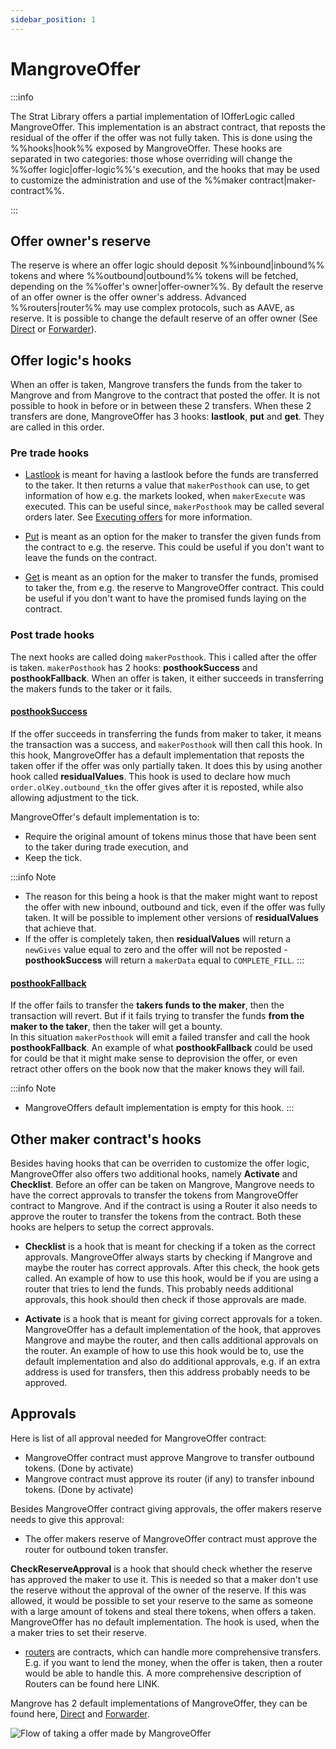 ```yaml
---
sidebar_position: 1
---
```


# MangroveOffer

:::info

The Strat Library offers a partial implementation of IOfferLogic called MangroveOffer. This implementation is an abstract contract, that reposts the residual of the offer if the offer was not fully taken. This is done using the %%hooks|hook%% exposed by MangroveOffer. These hooks are separated in two categories: those whose overriding will change the %%offer logic|offer-logic%%'s execution, and the hooks that may be used to customize the administration and use of the %%maker contract|maker-contract%%. 

:::

## Offer owner's reserve

The reserve is where an offer logic should deposit %%inbound|inbound%% tokens and where %%outbound|outbound%% tokens will be fetched, depending on the %%offer's owner|offer-owner%%. By default the reserve of an offer owner is the offer owner's address. Advanced %%routers|router%% may use complex protocols, such as AAVE, as reserve. It is possible to change the default reserve of an offer owner (See [Direct](direct.md) or [Forwarder](forwarder.md)).

## Offer logic's hooks

When an offer is taken, Mangrove transfers the funds from the taker to Mangrove and from Mangrove to the contract that posted the offer. It is not possible to hook in before or in between these 2 transfers. When these 2 transfers are done, MangroveOffer has 3 hooks: **lastlook**, **put** and **get**. They are called in this order.

### Pre trade hooks

* [Lastlook](../../technical-references/main-hooks.md#last-look-before-trade) is meant for having a lastlook before the funds are transferred to the taker. It then returns a value that `makerPosthook` can use, to get information of how e.g. the markets looked, when `makerExecute` was executed. This can be useful since, `makerPosthook` may be called several orders later. See [Executing offers](../../../contracts/technical-references/taking-and-making-offers/reactive-offer/executing-offers.md) for more information.

* [Put](../../technical-references/main-hooks.md#managing-takers-payment) is meant as an option for the maker to transfer the given funds from the contract to e.g. the reserve. This could be useful if you don't want to leave the funds on the contract.

* [Get](../../technical-references/main-hooks.md#sourcing-liquidity) is meant as an option for the maker to transfer the funds, promised to taker the, from e.g. the reserve to MangroveOffer contract. This could be useful if you don't want to have the promised funds laying on the contract.

### Post trade hooks

The next hooks are called doing `makerPosthook`. This i called after the offer is taken. `makerPosthook` has 2 hooks: **posthookSuccess** and **posthookFallback**. When an offer is taken, it either succeeds in transferring the makers funds to the taker or it fails.

#### [posthookSuccess](../../technical-references/main-hooks.md#posthook-after-trade-success)

If the offer succeeds in transferring the funds from maker to taker, it means the transaction was a success, and `makerPosthook` will then call this hook. In this hook, MangroveOffer has a default implementation that reposts the taken offer if the offer was only partially taken. It does this by using another hook called **residualValues**. This hook is used to declare how much `order.olKey.outbound_tkn` the offer gives after it is reposted, while also allowing adjustment to the tick.<br />

MangroveOffer's default implementation is to:
* Require the original amount of tokens minus those that have been sent to the taker during trade execution, and
* Keep the tick.

:::info Note
* The reason for this being a hook is that the maker might want to repost the offer with new inbound, outbound and tick, even if the offer was fully taken. It will be possible to implement other versions of **residualValues** that achieve that.
* If the offer is completely taken, then **residualValues** will return a `newGives` value equal to zero and the offer will not be reposted - **posthookSuccess** will return a `makerData` equal to `COMPLETE_FILL`.
:::

#### [posthookFallback](../../technical-references/main-hooks.md#posthook-after-trade-failure)

If the offer fails to transfer the **takers funds to the maker**, then the transaction will revert. But if it fails trying to transfer the funds **from the maker to the taker**, then the taker will get a bounty.<br /> In this situation `makerPosthook` will emit a failed transfer and call the hook **posthookFallback**. An example of what **posthookFallback** could be used for could be that it might make sense to deprovision the offer, or even retract other offers on the book now that the maker knows  they will fail.

:::info Note
* MangroveOffers default implementation is empty for this hook.
:::

## Other maker contract's hooks

Besides having hooks that can be overriden to customize the offer logic, MangroveOffer also offers two additional hooks, namely **Activate** and **Checklist**. Before an offer can be taken on Mangrove, Mangrove needs to have the correct approvals to transfer the tokens from MangroveOffer contract to Mangrove. And if the contract is using a Router it also needs to approve the router to transfer the tokens from the contract. Both these hooks are helpers to setup the correct approvals.

* **Checklist** is a hook that is meant for checking if a token as the correct approvals. MangroveOffer always starts by checking if Mangrove and maybe the router has correct approvals. After this check, the hook gets called. An example of how to use this hook, would be if you are using a router that tries to lend the funds. This probably needs additional approvals, this hook should then check if those approvals are made.

* **Activate** is a hook that is meant for giving correct approvals for a token. MangroveOffer has a default implementation of the hook, that approves Mangrove and maybe the router, and then calls additional approvals on the router. An example of how to use this hook would be to, use the default implementation and also do additional approvals, e.g. if an extra address is used for transfers, then this address probably needs to be approved.

## Approvals

Here is list of all approval needed for MangroveOffer contract:

* MangroveOffer contract must approve Mangrove to transfer outbound tokens. (Done by activate)
* Mangrove contract must approve its router (if any) to transfer inbound tokens. (Done by activate)

Besides MangroveOffer contract giving approvals, the offer makers reserve needs to give this approval:

* The offer makers reserve of MangroveOffer contract must approve the router for outbound token transfer.

**CheckReserveApproval** is a hook that should check whether the reserve has approved the maker to use it. This is needed so that a maker don't use the reserve without the approval of the owner of the reserve. If this was allowed, it would be possible to set your reserve to the same as someone with a large amount of tokens and steal there tokens, when offers a taken. MangroveOffer has no default implementation. The hook is used, when the a maker tries to set their reserve.

* [routers](../../technical-references/router.md) are contracts, which can handle more comprehensive transfers. E.g. if you want to lend the money, when the offer is taken, then a router would be able to handle this. A more comprehensive description of Routers can be found here LINK.

Mangrove has 2 default implementations of MangroveOffer, they can be found here, [Direct](direct.md) and [Forwarder](forwarder.md).

![Flow of taking a offer made by MangroveOffer](/img/assets/MangroveOffer.png)
